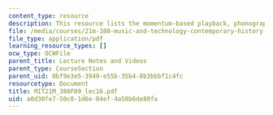 ```yaml
---
content_type: resource
description: This resource lists the momentum-based playback, phonograph and gramophone.
file: /media/courses/21m-380-music-and-technology-contemporary-history-and-aesthetics-fall-2009/a0d30fe750c01d6e04ef4a58b6de80fa_MIT21M_380F09_lec16.pdf
file_type: application/pdf
learning_resource_types: []
ocw_type: OCWFile
parent_title: Lecture Notes and Videos
parent_type: CourseSection
parent_uid: 0bf9e3e5-3949-e55b-35b4-8b3bbbf1c4fc
resourcetype: Document
title: MIT21M_380F09_lec16.pdf
uid: a0d30fe7-50c0-1d6e-04ef-4a58b6de80fa
---
```

